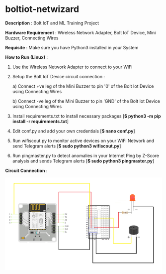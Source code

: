 # boltiot-netwizard

**Description** : Bolt IoT and ML Training Project

**Hardware Requirement** : Wireless Network Adapter, Bolt IoT Device, Mini Buzzer, Connecting Wires

**Requisite** : Make sure you have Python3 installed in your System 

**How to Run (Linux)** :

1. Use the Wireless Network Adapter to connect to your WiFi

2. Setup the Bolt IoT Device circuit connection :

      a) Connect +ve leg of the Mini Buzzer to pin '0' of the Bolt Iot Device using Connecting Wires

      b) Connect -ve leg of the Mini Buzzer to pin 'GND' of the Bolt Iot Device using Connecting Wires

3. Install requirements.txt to install necessary packages [**$ python3 -m pip install -r requirements.txt**] 

4. Edit conf.py and add your own credentials [**$ nano conf.py**]

5. Run wifiscout.py to monitor active devices on your WiFi Network and send Telegram alerts [**$ sudo python3 wifiscout.py**]

6. Run pingmaster.py to detect anomalies in your Internet Ping by Z-Score analysis and sends Telegram alerts [**$ sudo python3 pingmaster.py**]


**Circuit Connection** :

![](circuit.png) 
 
